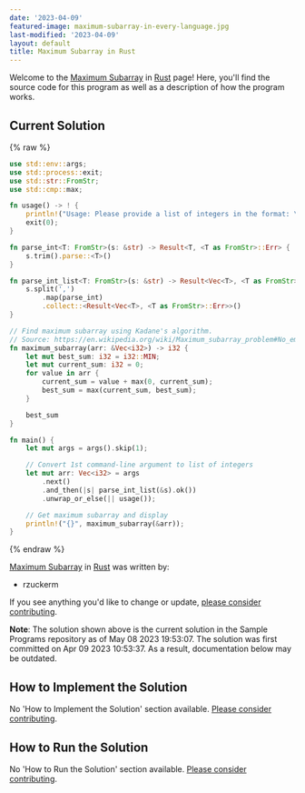 ```yaml
---
date: '2023-04-09'
featured-image: maximum-subarray-in-every-language.jpg
last-modified: '2023-04-09'
layout: default
title: Maximum Subarray in Rust
---
```


Welcome to the [Maximum Subarray](https://sampleprograms.io/projects/maximum-subarray) in [Rust](https://sampleprograms.io/languages/rust) page! Here, you'll find the source code for this program as well as a description of how the program works.

## Current Solution

{% raw %}

```rust
use std::env::args;
use std::process::exit;
use std::str::FromStr;
use std::cmp::max;

fn usage() -> ! {
    println!("Usage: Please provide a list of integers in the format: \"1, 2, 3, 4, 5\"");
    exit(0);
}

fn parse_int<T: FromStr>(s: &str) -> Result<T, <T as FromStr>::Err> {
    s.trim().parse::<T>()
}

fn parse_int_list<T: FromStr>(s: &str) -> Result<Vec<T>, <T as FromStr>::Err> {
    s.split(',')
        .map(parse_int)
        .collect::<Result<Vec<T>, <T as FromStr>::Err>>()
}

// Find maximum subarray using Kadane's algorithm.
// Source: https://en.wikipedia.org/wiki/Maximum_subarray_problem#No_empty_subarrays_admitted
fn maximum_subarray(arr: &Vec<i32>) -> i32 {
    let mut best_sum: i32 = i32::MIN;
    let mut current_sum: i32 = 0;
    for value in arr {
        current_sum = value + max(0, current_sum);
        best_sum = max(current_sum, best_sum);
    }

    best_sum
}

fn main() {
    let mut args = args().skip(1);

    // Convert 1st command-line argument to list of integers
    let mut arr: Vec<i32> = args
        .next()
        .and_then(|s| parse_int_list(&s).ok())
        .unwrap_or_else(|| usage());

    // Get maximum subarray and display
    println!("{}", maximum_subarray(&arr));
}
```

{% endraw %}

[Maximum Subarray](https://sampleprograms.io/projects/maximum-subarray) in [Rust](https://sampleprograms.io/languages/rust) was written by:

- rzuckerm

If you see anything you'd like to change or update, [please consider contributing](https://github.com/TheRenegadeCoder/sample-programs).

**Note**: The solution shown above is the current solution in the Sample Programs repository as of May 08 2023 19:53:07. The solution was first committed on Apr 09 2023 10:53:37. As a result, documentation below may be outdated.

## How to Implement the Solution

No 'How to Implement the Solution' section available. [Please consider contributing](https://github.com/TheRenegadeCoder/sample-programs-website).

## How to Run the Solution

No 'How to Run the Solution' section available. [Please consider contributing](https://github.com/TheRenegadeCoder/sample-programs-website).